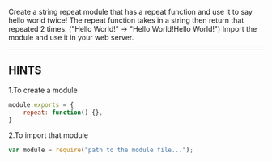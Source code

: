 Create a string repeat module that has a repeat function and use it to say hello world twice!
The repeat function takes in a string then return that repeated 2 times. ("Hello World!" -> "Hello World!Hello World!")
Import the module and use it in your web server.

-----------------------------

## HINTS

1.To create a module
```js
module.exports = {
    repeat: function() {},
}
```
2.To import that module
```js
var module = require("path to the module file...");
```
